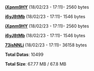 [**iXpnm9HY**](/data/iXpnm9HY.txt) (18/02/23 - 17:11)- 2560 bytes

[**i6yJ8tMb**](/data/i6yJ8tMb.txt) (18/02/23 - 17:11)- 1546 bytes

[**iXpnm9HY**](/data/iXpnm9HY.txt) (18/02/23 - 17:11)- 2560 bytes

[**i6yJ8tMb**](/data/i6yJ8tMb.txt) (18/02/23 - 17:11)- 1546 bytes

[**73isNNLi**](/data/73isNNLi.txt) (18/02/23 - 17:11)- 36158 bytes

**Total Datas**: 10499

**Total Size**: 67.77 MB / 67.8 MB